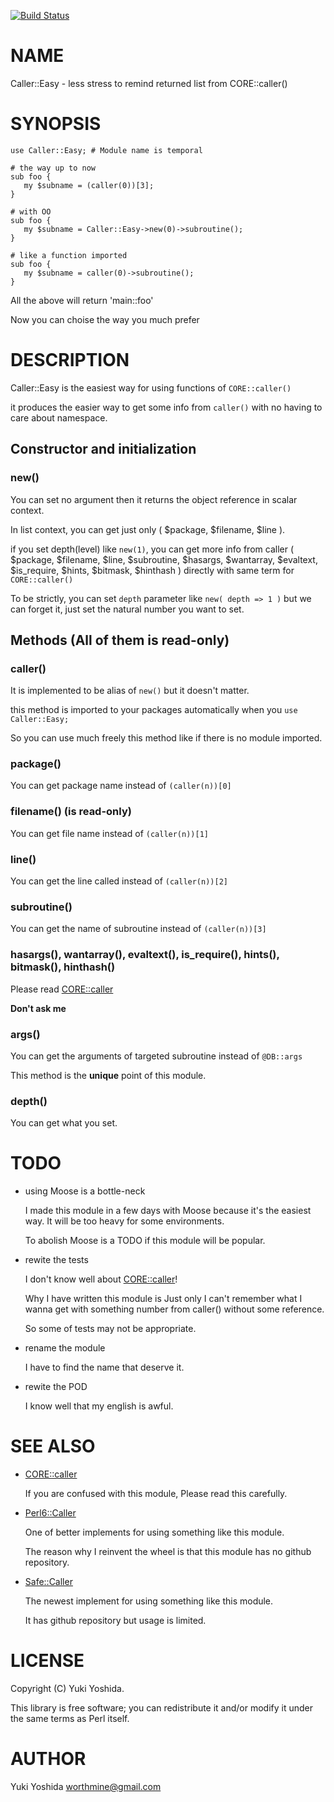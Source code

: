 [![Build Status](https://travis-ci.org/worthmine/Caller-Easy.svg?branch=master)](https://travis-ci.org/worthmine/Caller-Easy)
# NAME

Caller::Easy - less stress to remind returned list from CORE::caller()

# SYNOPSIS

    use Caller::Easy; # Module name is temporal

    # the way up to now
    sub foo {
       my $subname = (caller(0))[3];
    }

    # with OO
    sub foo {
       my $subname = Caller::Easy->new(0)->subroutine();
    }

    # like a function imported
    sub foo {
       my $subname = caller(0)->subroutine();
    }

All the above will return 'main::foo'

Now you can choise the way you much prefer

# DESCRIPTION

Caller::Easy is the easiest way for using functions of `CORE::caller()`

it produces the easier way to get some info from `caller()` with no having to care about namespace.

## Constructor and initialization

### new()

You can set no argument then it returns the object reference in scalar context.

In list context, you can get just only ( $package, $filename, $line ).

if you set depth(level) like `new(1)`, you can get more info from caller
( $package, $filename, $line, $subroutine, $hasargs, $wantarray, $evaltext,
$is\_require, $hints, $bitmask, $hinthash )
directly with same term for `CORE::caller()`

To be strictly, you can set `depth` parameter like `new( depth => 1 )`
but we can forget it, just set the natural number you want to set.

## Methods (All of them is read-only)

### caller()

It is implemented to be alias of `new()` but it doesn't matter.

this method is imported to your packages automatically when you `use Caller::Easy;`

So you can use much freely this method like if there is no module imported.

### package()

You can get package name instead of `(caller(n))[0]`

### filename() (is read-only)

You can get file name instead of `(caller(n))[1]`

### line()

You can get the line called instead of `(caller(n))[2]`

### subroutine()

You can get the name of subroutine instead of `(caller(n))[3]`

### hasargs(), wantarray(), evaltext(), is\_require(), hints(), bitmask(), hinthash()

Please read [CORE::caller](http://perldoc.perl.org/functions/caller.html)

**Don't ask me**

### args()

You can get the arguments of targeted subroutine instead of `@DB::args`

This method is the **unique** point of this module.

### depth()

You can get what you set.

# TODO

- using Moose is a bottle-neck

    I made this module in a few days with Moose because it's the easiest way.
    It will be too heavy for some environments.

    To abolish Moose is a TODO if this module will be popular.

- rewite the tests

    I don't know well about [CORE::caller](http://perldoc.perl.org/functions/caller.html)!

    Why I have written this module is
    Just only I can't remember what I wanna get with something number from caller()
    without some reference.

    So some of tests may not be appropriate.

- rename the module

    I have to find the name that deserve it.

- rewite the POD

    I know well that my english is awful.

# SEE ALSO

- [CORE::caller](http://perldoc.perl.org/functions/caller.html)

    If you are confused with this module, Please read this carefully.

- [Perl6::Caller](http://search.cpan.org/~ovid/Perl6-Caller/lib/Perl6/Caller.pm)

    One of better implements for using something like this module.

    The reason why I reinvent the wheel is that this module has no github repository.

- [Safe::Caller](https://github.com/stsc/Safe-Caller)

    The newest implement for using something like this module.

    It has github repository but usage is limited.

# LICENSE

Copyright (C) Yuki Yoshida.

This library is free software; you can redistribute it and/or modify
it under the same terms as Perl itself.

# AUTHOR

Yuki Yoshida <worthmine@gmail.com>
